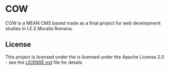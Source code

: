 # COW

COW is a MEAN CMS based made as a final project for web development studies in I.E.S Muralla Romana.

## License

This project is licensed under the is licensed under the Apache License 2.0 - see the [LICENSE.md](LICENSE.md) file for details

